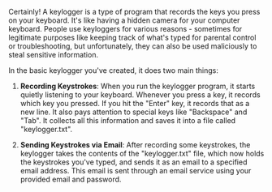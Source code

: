 Certainly! A keylogger is a type of program that records the keys you press on your keyboard. It's like having a hidden camera for your computer keyboard. People use keyloggers for various reasons - sometimes for legitimate purposes like keeping track of what's typed for parental control or troubleshooting, but unfortunately, they can also be used maliciously to steal sensitive information.

In the basic keylogger you've created, it does two main things:

1. **Recording Keystrokes**: When you run the keylogger program, it starts quietly listening to your keyboard. Whenever you press a key, it records which key you pressed. If you hit the "Enter" key, it records that as a new line. It also pays attention to special keys like "Backspace" and "Tab". It collects all this information and saves it into a file called "keylogger.txt".

2. **Sending Keystrokes via Email**: After recording some keystrokes, the keylogger takes the contents of the "keylogger.txt" file, which now holds the keystrokes you've typed, and sends it as an email to a specified email address. This email is sent through an email service using your provided email and password.

